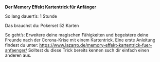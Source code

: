 **Der Memory Effekt Kartentrick für Anfänger**

So lang dauert’s: 1 Stunde

Das brauchst du: Pokerset 52 Karten

So geht’s: Erweitere deine magischen Fähigkeiten und begeistere deine Freunde nach der Corona-Krise mit einem Kartentrick.
Eine erste Anleitung findest du unter: <https://www.lazarro.de/memory-effekt-kartentrick-fuer-anfaenger/>
Solltest du diese Trick bereits kennen such dir einfach einen anderen aus.
